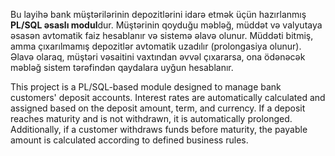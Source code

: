 Bu layihə bank müştərilərinin depozitlərini idarə etmək üçün hazırlanmış **PL/SQL əsaslı modul**dur. 
Müştərinin qoyduğu məbləğ, müddət və valyutaya əsasən avtomatik faiz hesablanır və sistemə əlavə olunur.
Müddəti bitmiş, amma çıxarılmamış depozitlər avtomatik uzadılır (prolongasiya olunur).
Əlavə olaraq, müştəri vəsaitini vaxtından əvvəl çıxararsa, ona ödənəcək məbləğ sistem tərəfindən qaydalara uyğun hesablanır.


This project is a PL/SQL-based module designed to manage bank customers' deposit accounts.
Interest rates are automatically calculated and assigned based on the deposit amount, term, and currency.
If a deposit reaches maturity and is not withdrawn, it is automatically prolonged. Additionally, 
if a customer withdraws funds before maturity, the payable amount is calculated according to defined business rules.










